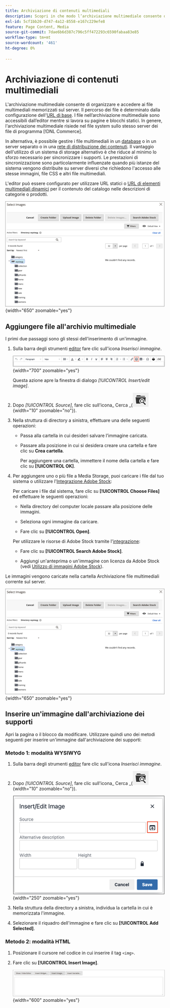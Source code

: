 ```yaml
---
title: Archiviazione di contenuti multimediali
description: Scopri in che modo l’archiviazione multimediale consente di organizzare e accedere ai file multimediali Commerce memorizzati sul server.
exl-id: 5cf1bb20-d747-4a12-8558-e167c229efe8
feature: Page Content, Media
source-git-commit: 7dae6b6d387c796c5ff472293c6590fabaa83e85
workflow-type: tm+mt
source-wordcount: '461'
ht-degree: 0%

---
```


# Archiviazione di contenuti multimediali

L&#39;archiviazione multimediale consente di organizzare e accedere ai file multimediali memorizzati sul server. Il percorso dei file è determinato dalla configurazione dell&#39;[URL di base](../stores-purchase/store-urls.md). I file nell’archiviazione multimediale sono accessibili dall’editor mentre si lavora su pagine e blocchi statici. In genere, l&#39;archiviazione multimediale risiede nel file system sullo stesso server dei file di programma [!DNL Commerce].

In alternativa, è possibile gestire i file multimediali in un [database](media-storage-database.md) o in un server separato o in una [rete di distribuzione dei contenuti](media-storage-content-delivery-network.md). Il vantaggio dell&#39;utilizzo di un sistema di storage alternativo è che riduce al minimo lo sforzo necessario per sincronizzare i supporti. Le prestazioni di sincronizzazione sono particolarmente influenzate quando più istanze del sistema vengono distribuite su server diversi che richiedono l&#39;accesso alle stesse immagini, file CSS e altri file multimediali.

L&#39;editor può essere configurato per utilizzare URL statici o [URL di elementi multimediali dinamici](../catalog/catalog-urls.md#configure-catalog-media-url-format) per il contenuto del catalogo nelle descrizioni di categorie o prodotti.

![[!DNL Commerce] archiviazione multimediale](./assets/media-storage.png){width="650" zoomable="yes"}

## Aggiungere file all&#39;archivio multimediale

I primi due passaggi sono gli stessi dell&#39;inserimento di un&#39;immagine.

1. Sulla barra degli strumenti [editor](editor.md) fare clic sull&#39;icona _Inserisci immagine_.

   ![Icona Inserisci immagine](./assets/editor-toolbar-image-button.png){width="700" zoomable="yes"}

   Questa azione apre la finestra di dialogo _[!UICONTROL Insert/edit image]_.

1. Dopo _[!UICONTROL Source]_, fare clic sull&#39;icona_ Cerca _(![Cerca](./assets/media-gallery-icon-browse.png){width="10" zoomable="no"}).

1. Nella struttura di directory a sinistra, effettuare una delle seguenti operazioni:

   - Passa alla cartella in cui desideri salvare l’immagine caricata.

   - Passare alla posizione in cui si desidera creare una cartella e fare clic su **Crea cartella**.

     Per aggiungere una cartella, immettere il nome della cartella e fare clic su **[!UICONTROL OK]**.

1. Per aggiungere uno o più file a Media Storage, puoi caricare i file dal tuo sistema o utilizzare l&#39;[Integrazione Adobe Stock](adobe-stock.md):

   Per caricare i file dal sistema, fare clic su **[!UICONTROL Choose Files]** ed effettuare le seguenti operazioni:

   - Nella directory del computer locale passare alla posizione delle immagini.

   - Seleziona ogni immagine da caricare.

   - Fare clic su **[!UICONTROL Open]**.

   Per utilizzare le risorse di Adobe Stock tramite l&#39;[integrazione](adobe-stock.md):

   - Fare clic su **[!UICONTROL Search Adobe Stock]**.

   - Aggiungi un&#39;anteprima o un&#39;immagine con licenza da Adobe Stock (vedi [Utilizzo di immagini Adobe Stock](adobe-stock-manage.md)).

Le immagini vengono caricate nella cartella Archiviazione file multimediali corrente sul server.

![[!DNL Commerce] archiviazione multimediale](./assets/media-storage.png){width="650" zoomable="yes"}

## Inserire un&#39;immagine dall&#39;archiviazione dei supporti

Apri la pagina o il blocco da modificare. Utilizzare quindi uno dei metodi seguenti per inserire un&#39;immagine dall&#39;archiviazione dei supporti:

### Metodo 1: modalità WYSIWYG

1. Sulla barra degli strumenti [editor](editor.md) fare clic sull&#39;icona _Inserisci immagine_.

1. Dopo _[!UICONTROL Source]_, fare clic sull&#39;icona_ Cerca _(![Cerca](./assets/media-gallery-icon-browse.png){width="10" zoomable="no"}).

   ![Selezione dell&#39;icona di ricerca](./assets/editor-dialog-insert-image.png){width="250" zoomable="yes"}

1. Nella struttura della directory a sinistra, individua la cartella in cui è memorizzata l&#39;immagine.

1. Selezionare il riquadro dell&#39;immagine e fare clic su **[!UICONTROL Add Selected]**.

### Metodo 2: modalità HTML

1. Posizionare il cursore nel codice in cui inserire il tag `<img>`.

1. Fare clic su **[!UICONTROL Insert Image]**.

   ![Inserisci immagine (modalità HTML)](./assets/editor-html-mode-insert-image.png){width="600" zoomable="yes"}
